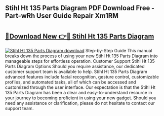 ## Stihl Ht 135 Parts Diagram PDF Download Free - Part-wRh User Guide Repair Xm1RM

# <h2><a href="http://dfsmhq.blite.top/?on=Stihl+Ht+135+Parts+Diagram">🔗Download New 👉🔴 Stihl Ht 135 Parts Diagram</a></h2>

[![Stihl Ht 135 Parts Diagram download](https://i.imgur.com/lujVjoI.png)](http://dfsmhq.blite.top/?on=Stihl+Ht+135+Parts+Diagram)
Step-by-Step Guide This manual breaks down the process of using your new Stihl Ht 135 Parts Diagram into manageable steps for effortless operation. Customer Support Stihl Ht 135 Parts Diagram Options Should you require assistance, our dedicated customer support team is available to help. Stihl Ht 135 Parts Diagram advanced features include facial recognition, gesture control, customizable profiles, and automated tasks, all of which can be accessed and customized through the user interface. Our expectation is that the Stihl Ht 135 Parts Diagram has been a clear and easy-to-understand resource in your journey to becoming proficient in using your new gadget. Should you need any assistance or clarification, please do not hesitate to contact our support team.

